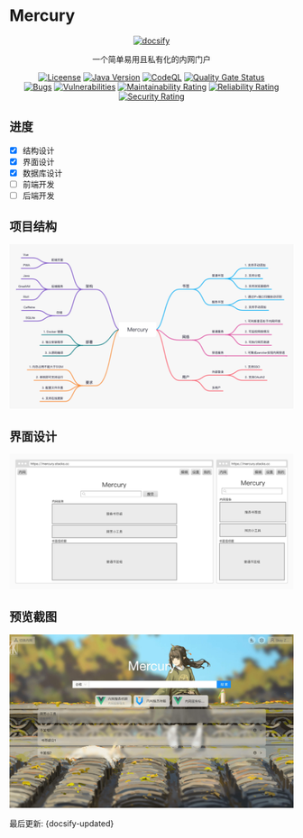 # Mercury

<p align="center">
  <a href="https://stacks-cubic.github.io/Mercury/">
    <img alt="docsify" src="./_media/logo.png">
  </a>
</p>

<p align="center">
  一个简单易用且私有化的内网门户
</p>

<div align="center">
    <a href="https://github.com/stacks-cubic/Mercury/blob/master/LICENSE"><img alt="Liceense" src="https://img.shields.io/badge/license-MIT-blue.svg"></a>
    <a href="javascript:;"><img alt="Java Version" src="https://img.shields.io/badge/Java-17%20or%20later-%23FF7800?logo=java"></a>
    <a href="https://github.com/stacks-cubic/Mercury/security/code-scanning"><img alt="CodeQL" src="https://github.com/stacks-cubic/Mercury/workflows/CodeQL/badge.svg"></a>
    <a href="https://sonarcloud.io/summary/new_code?id=stacks-cubic_Mercury"><img alt="Quality Gate Status" src="https://sonarcloud.io/api/project_badges/measure?project=stacks-cubic_Mercury&metric=alert_status"></a>
</div>

<div align="center">
    <a href="https://sonarcloud.io/summary/new_code?id=stacks-cubic_Mercury"><img alt="Bugs" src="https://sonarcloud.io/api/project_badges/measure?project=stacks-cubic_Mercury&metric=bugs"></a>
    <a href="https://sonarcloud.io/summary/new_code?id=stacks-cubic_Mercury"><img alt="Vulnerabilities" src="https://sonarcloud.io/api/project_badges/measure?project=stacks-cubic_Mercury&metric=vulnerabilities"></a>
    <a href="https://sonarcloud.io/summary/new_code?id=stacks-cubic_Mercury"><img alt="Maintainability Rating" src="https://sonarcloud.io/api/project_badges/measure?project=stacks-cubic_Mercury&metric=sqale_rating"></a>
    <a href="https://sonarcloud.io/summary/new_code?id=stacks-cubic_Mercury"><img alt="Reliability Rating" src="https://sonarcloud.io/api/project_badges/measure?project=stacks-cubic_Mercury&metric=reliability_rating"></a>
    <a href="https://sonarcloud.io/summary/new_code?id=stacks-cubic_Mercury"><img alt="Security Rating" src="https://sonarcloud.io/api/project_badges/measure?project=stacks-cubic_Mercury&metric=security_rating"></a>
</div>

## 进度

- [X] 结构设计
- [X] 界面设计
- [X] 数据库设计
- [ ] 前端开发
- [ ] 后端开发

## 项目结构
![](../_media/structure.png)

## 界面设计
![](../_media/ui.png)

## 预览截图
![](../_media/demo1.jpeg)

最后更新: {docsify-updated}